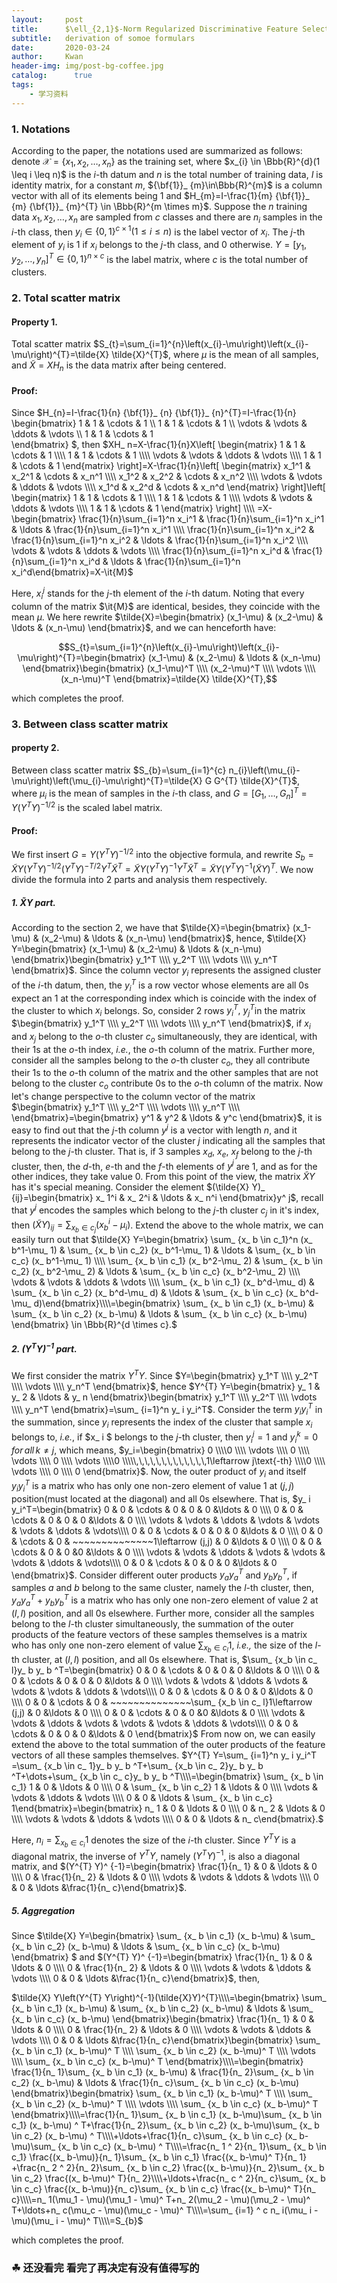 ```yaml
---
layout:     post
title:      $\ell_{2,1}$-Norm Regularized Discriminative Feature Selection for Unsupervised Learning
subtitle:   derivation of somoe formulars
date:       2020-03-24
author:     Kwan
header-img: img/post-bg-coffee.jpg
catalog: 	  true
tags:
    - 学习资料
---
```


### 1. Notations
According to the paper, the notations used are summarized as follows: denote $\mathcal{X}=\left \lbrace x_{1}, x_{2}, \ldots, x_{n}\right\rbrace$ as the training set, where $x_{i} \in \Bbb{R}^{d}(1 \leq i \leq n)$ is the $i$-th datum and $n$ is the total number of training data, $I$ is identity matrix, for a constant $m$, ${\bf{1}}_ {m}\in\Bbb{R}^{m}$ is a column vector with all of its elements being 1 and $H_{m}=I-\frac{1}{m} {\bf{1}}_ {m} {\bf{1}}_ {m}^{T} \in \Bbb{R}^{m \times m}$. Suppose the $n$ training data $x_{1}, x_{2}, \ldots, x_{n}$ are sampled from $c$ classes and there are $n_i$ samples in the $i$-th class, then $y_{i} \in\{0,1\}^{c \times 1}(1 \leq i \leq n)$ is the label vector of $x_i$. The $j$-th element of $y_i$ is 1 if $x_i$ belongs to the $j$-th class, and 0 otherwise. $Y=\left[y_{1}, y_{2}, \ldots, y_{n}\right]^{T} \in\{0,1\}^{n \times c}$ is the label matrix, where $c$ is the total number of clusters.

### 2. Total scatter matrix

#### Property 1. 

Total scatter matrix $S_{t}=\sum_{i=1}^{n}\left(x_{i}-\mu\right)\left(x_{i}-\mu\right)^{T}=\tilde{X} \tilde{X}^{T}$, where $\mu$ is the mean of all samples, and $\tilde{X}=X H_{n}$ is the data matrix after being centered.

#### Proof: 

Since $H_{n}=I-\frac{1}{n} {\bf{1}}_ {n} {\bf{1}}_ {n}^{T}=I-\frac{1}{n}
\begin{bmatrix}
 1      & 1      & \cdots & 1      \\\\
 1      & 1      & \cdots & 1      \\\\
 \vdots & \vdots & \ddots & \vdots \\\\
 1      & 1      & \cdots & 1      
\end{bmatrix}
$, then $XH_ n=X-\frac{1}{n}X\left[
\begin{matrix}
 1      & 1      & \cdots & 1      \\\\
 1      & 1      & \cdots & 1      \\\\
 \vdots & \vdots & \ddots & \vdots \\\\
 1      & 1      & \cdots & 1      
\end{matrix}
\right]=X-\frac{1}{n}\left[
\begin{matrix}
 x_1^1      & x_2^1      & \cdots & x_n^1      \\\\
 x_1^2      & x_2^2      & \cdots & x_n^2      \\\\
 \vdots & \vdots & \ddots & \vdots \\\\
 x_1^d      & x_2^d      & \cdots & x_n^d      
\end{matrix}
\right]\left[
\begin{matrix}
 1      & 1      & \cdots & 1      \\\\
 1      & 1      & \cdots & 1      \\\\
 \vdots & \vdots & \ddots & \vdots \\\\
 1      & 1      & \cdots & 1      
\end{matrix}
\right] \\\\ =X-\begin{bmatrix} \frac{1}{n}\sum_{i=1}^n x_i^1 & \frac{1}{n}\sum_{i=1}^n x_i^1 & \ldots & \frac{1}{n}\sum_{i=1}^n x_i^1 \\\\  \frac{1}{n}\sum_{i=1}^n x_i^2 & \frac{1}{n}\sum_{i=1}^n x_i^2 & \ldots & \frac{1}{n}\sum_{i=1}^n x_i^2 \\\\ \vdots & \vdots & \ddots & \vdots \\\\  \frac{1}{n}\sum_{i=1}^n x_i^d & \frac{1}{n}\sum_{i=1}^n x_i^d & \ldots & \frac{1}{n}\sum_{i=1}^n x_i^d\end{bmatrix}=X-\it{M}$ 

Here, $x_i^j$ stands for the $j$-th element of the $i$-th datum. Noting that every column of the matrix $\it{M}$  are identical, besides, they coincide with the mean $\mu$. We here rewrite $\tilde{X}=\begin{bmatrix} (x_1-\mu) & (x_2-\mu) & \ldots & (x_n-\mu)   \end{bmatrix}$, and we can henceforth have:

$$S_{t}=\sum_{i=1}^{n}\left(x_{i}-\mu\right)\left(x_{i}-\mu\right)^{T}=\begin{bmatrix} (x_1-\mu) & (x_2-\mu) & \ldots & (x_n-\mu)   \end{bmatrix}\begin{bmatrix} (x_1-\mu)^T \\\\ (x_2-\mu)^T \\\\ \vdots \\\\ (x_n-\mu)^T   \end{bmatrix}=\tilde{X} \tilde{X}^{T},$$

which completes the proof.







### 3. Between class scatter matrix

#### property 2.

Between class scatter matrix $S_{b}=\sum_{i=1}^{c} n_{i}\left(\mu_{i}-\mu\right)\left(\mu_{i}-\mu\right)^{T}=\tilde{X} G G^{T} \tilde{X}^{T}$, where $\mu_i$ is the mean of samples in the $i$-th class, and $G = \left[G_{1}, \ldots, G_{n}\right]^{T}=Y\left(Y^{T} Y\right)^{-1 / 2}$ is the scaled label matrix.

#### Proof:

We first insert $G =Y\left(Y^{T} Y\right)^{-1 / 2}$ into the objective formula, and rewrite $S_{b}=\tilde{X} Y\left(Y^{T} Y\right)^{-1 / 2} \left(Y^{T} Y\right)^{-T / 2}Y^{T} \tilde{X}^{T}=\tilde{X} Y\left(Y^{T} Y\right)^{-1}Y^{T} \tilde{X}^{T}=\tilde{X} Y\left(Y^{T} Y\right)^{-1}(\tilde{X}Y)^{T}$. We now divide the formula into 2 parts and analysis them respectively.

##### 1. $\tilde{X} Y$ part.

According to the section 2, we have that $\tilde{X}=\begin{bmatrix} (x_1-\mu) & (x_2-\mu) & \ldots & (x_n-\mu)   \end{bmatrix}$, hence, $\tilde{X} Y=\begin{bmatrix} (x_1-\mu) & (x_2-\mu) & \ldots & (x_n-\mu)   \end{bmatrix}\begin{bmatrix} y_1^T \\\\ y_2^T \\\\ \vdots \\\\ y_n^T   \end{bmatrix}$. Since the column vector $y_i$ represents the assigned cluster of the $i$-th datum, then, the $y_i^T$ is a row vector whose elements are all 0s expect an 1 at the corresponding index which is coincide with the index of the cluster to which $x_i$ belongs. So, consider 2 rows $y_i^T,~y_j^T$in the matrix $\begin{bmatrix} y_1^T \\\\ y_2^T \\\\ \vdots \\\\ y_n^T   \end{bmatrix}$,  if $x_i$ and $x_j$ belong to the $o$-th cluster $c_o$ simultaneously, they are identical, with their 1s at the $o$-th index, *i.e.*, the $o$-th column of the matrix. Further more, consider all the samples belong to the $o$-th cluster $c_o$, they all contribute their 1s to the $o$-th column of the matrix and the other samples that are not belong to the cluster $c_o$ contribute 0s to the $o$-th column of the matrix. Now let's change perspective to the column vector of the matrix $\begin{bmatrix} y_1^T \\\\ y_2^T \\\\ \vdots \\\\ y_n^T \\\\  \end{bmatrix}=\begin{bmatrix} y^1 & y^2 & \ldots & y^c   \end{bmatrix}$, it is easy to find out that the $j$-th column $y^j$ is a vector with length $n$, and it represents the indicator vector of the cluster $j$ indicating all the samples that belong to the $j$-th cluster. That is, if 3 samples $x_d,~x_e,~x_f$ belong to the $j$-th cluster, then, the $d$-th, $e$-th and the $f$-th elements of $y^j$ are 1, and as for the other indices, they take value 0. From this point of the view, the matrix $\tilde{X} Y$ has it's special meaning. Consider the element $(\tilde{X} Y)_ {ij}=\begin{bmatrix} x_ 1^i & x_ 2^i & \ldots & x_ n^i   \end{bmatrix}y^ j$, recall that $y^ j$ encodes the samples which belong to the $j$-th cluster $c_j$ in it's index, then $(\tilde{X} Y)_ {ij}=\sum_ {x_ b \in c_j}(x_ b^i-\mu_ i)$. Extend the above to the whole matrix, we can easily turn out that $\tilde{X} Y=\begin{bmatrix} \sum_ {x_ b \in c_1}^n (x_ b^1-\mu_ 1) & \sum_ {x_ b \in c_2} (x_ b^1-\mu_ 1) & \ldots & \sum_ {x_ b \in c_c} (x_ b^1-\mu_ 1) \\\\  \sum_ {x_ b \in c_1} (x_ b^2-\mu_ 2) & \sum_ {x_ b \in c_2} (x_ b^2-\mu_ 2) & \ldots & \sum_ {x_ b \in c_c} (x_ b^2-\mu_ 2) \\\\ \vdots & \vdots & \ddots & \vdots \\\\  \sum_ {x_ b \in c_1} (x_ b^d-\mu_ d) & \sum_ {x_ b \in c_2} (x_ b^d-\mu_ d) & \ldots & \sum_ {x_ b \in c_c} (x_ b^d-\mu_ d)\end{bmatrix}\\\\=\begin{bmatrix} \sum_ {x_ b \in c_1} (x_ b-\mu) & \sum_ {x_ b \in c_2} (x_ b-\mu) & \ldots & \sum_ {x_ b \in c_c} (x_ b-\mu)   \end{bmatrix} \in \Bbb{R}^{d \times c}.$ 

##### 2. $\left(Y^{T} Y\right)^{-1}$ part.

We first consider the matrix $Y^{T} Y$. Since $Y=\begin{bmatrix} y_1^T \\\\ y_2^T \\\\ \vdots \\\\ y_n^T   \end{bmatrix}$, hence $Y^{T} Y=\begin{bmatrix} y_ 1 & y_ 2 & \ldots & y_ n   \end{bmatrix}\begin{bmatrix} y_1^T \\\\ y_2^T \\\\ \vdots \\\\ y_n^T   \end{bmatrix}=\sum_ {i=1}^n y_ i y_i^T$. Consider the term $y_ i y_i^T$ in the summation, since $y_i$ represents the index of the cluster that sample $x_ i$ belongs to, *i.e.*, if $x_ i $ belongs to the $j$-th cluster, then $y_ i^j=1$ and $y_ i^k=0\,for\,all\,k \neq j$, which means, $y_i=\begin{bmatrix} 0 \\\\0 \\\\ \vdots \\\\ 0 \\\\ \vdots \\\\ 0 \\\\ \vdots \\\\0 \\\\\,\,\,\,\,\,\,\,\,\,\,\,\,1\leftarrow j\text{-th} \\\\0 \\\\ \vdots \\\\ 0 \\\\ 0   \end{bmatrix}$. Now, the outer product of $y_ i$ and itself $y_ i y_i^T$ is a matrix who has only one non-zero element of value 1 at $(j,j)$ position(must located at the diagonal) and all 0s elsewhere. That is, $y_ i y_i^T=\begin{bmatrix}
 0      & 0      & \cdots & 0 & 0 & 0 &\ldots  & 0 \\\\
 0      & 0      & \cdots & 0 & 0 & 0 &\ldots & 0  \\\\
 \vdots & \vdots & \ddots & \vdots & \vdots & \vdots & \ddots & \vdots\\\\
 0      & 0      & \cdots & 0 & 0 & 0  &\ldots & 0  \\\\
 0      & 0      & \cdots & 0 & ~~~~~~~~~~~~~~1\leftarrow (j,j) & 0 &\ldots & 0    \\\\
 0      & 0      & \cdots & 0 & 0 &0  &\ldots & 0 \\\\
 \vdots & \vdots & \ddots & \vdots & \vdots & \vdots & \ddots & \vdots\\\\
 0      & 0      & \cdots & 0 & 0 & 0 &\ldots & 0   
\end{bmatrix}$. Consider different outer products $y_ a y_a^T$ and $y_ b y_b^T$, if samples $a$ and $b$ belong to the same cluster, namely the $l$-th cluster, then, $y_ a y_a^T+y_ b y_b^T$ is a matrix who has only one non-zero element of value 2 at $(l,l)$ position, and all 0s elsewhere. Further more, consider all the samples belong to the $l$-th cluster simultaneously, the summation of the outer products of the feature vectors of these samples themselves is a matrix who has only one non-zero element of value $\sum_ {x_b \in c_ l}1$, *i.e.,* the size of the $l$-th cluster, at $(l,l)$ position, and all 0s elsewhere. That is, $\sum_ {x_b \in c_ l}y_ b y_ b ^T=\begin{bmatrix}
 0      & 0      & \cdots & 0 & 0 & 0 &\ldots  & 0 \\\\
 0      & 0      & \cdots & 0 & 0 & 0 &\ldots & 0  \\\\
 \vdots & \vdots & \ddots & \vdots & \vdots & \vdots & \ddots & \vdots\\\\
 0      & 0      & \cdots & 0 & 0 & 0  &\ldots & 0  \\\\
 0      & 0      & \cdots & 0 & ~~~~~~~~~~~~~~\sum_ {x_b \in c_ l}1\leftarrow (j,j) & 0 &\ldots & 0    \\\\
 0      & 0      & \cdots & 0 & 0 &0  &\ldots & 0 \\\\
 \vdots & \vdots & \ddots & \vdots & \vdots & \vdots & \ddots & \vdots\\\\
 0      & 0      & \cdots & 0 & 0 & 0 &\ldots & 0   
\end{bmatrix}$ From now on, we can easily extend the above to the total summation of the outer products of the feature vectors of all these samples themselves. $Y^{T} Y=\sum_ {i=1}^n y_ i y_i^T =\sum_ {x_b \in c_ 1}y_ b y_ b ^T+\sum_ {x_b \in c_ 2}y_ b y_ b ^T+\dots+\sum_ {x_b \in c_ c}y_ b y_ b ^T\\\\=\begin{bmatrix} \sum_ {x_ b \in c_1} 1 & 0 & \ldots & 0 \\\\  0 & \sum_ {x_ b \in c_2} 1 & \ldots & 0 \\\\ \vdots & \vdots & \ddots & \vdots \\\\  0 & 0 & \ldots & \sum_ {x_ b \in c_c} 1\end{bmatrix}=\begin{bmatrix} n_  1 & 0 & \ldots & 0 \\\\  0 & n_ 2 & \ldots & 0 \\\\ \vdots & \vdots & \ddots & \vdots \\\\  0 & 0 & \ldots & n_ c\end{bmatrix}.$



Here, $n_i=\sum_ {x_ b \in c_i} 1$ denotes the size of the $i$-th cluster. Since $Y^{T} Y$ is a diagonal matrix, the inverse of $Y^{T} Y$, namely $(Y^{T} Y)^ {-1}$, is also a diagonal matrix, and $(Y^{T} Y)^ {-1}=\begin{bmatrix} \frac{1}{n_  1} & 0 & \ldots & 0 \\\\  0 & \frac{1}{n_ 2} & \ldots & 0 \\\\ \vdots & \vdots & \ddots & \vdots \\\\  0 & 0 & \ldots &\frac{1}{n_ c}\end{bmatrix}$.



##### 5. Aggregation

Since $\tilde{X} Y=\begin{bmatrix} \sum_ {x_ b \in c_1} (x_ b-\mu) & \sum_ {x_ b \in c_2} (x_ b-\mu) & \ldots & \sum_ {x_ b \in c_c} (x_ b-\mu)   \end{bmatrix} $ and $(Y^{T} Y)^ {-1}=\begin{bmatrix} \frac{1}{n_  1} & 0 & \ldots & 0 \\\\  0 & \frac{1}{n_ 2} & \ldots & 0 \\\\ \vdots & \vdots & \ddots & \vdots \\\\  0 & 0 & \ldots &\frac{1}{n_ c}\end{bmatrix}$, then, 

$\tilde{X} Y\left(Y^{T} Y\right)^{-1}(\tilde{X}Y)^{T}\\\\=\begin{bmatrix} \sum_ {x_ b \in c_1} (x_ b-\mu) & \sum_ {x_ b \in c_2} (x_ b-\mu) & \ldots & \sum_ {x_ b \in c_c} (x_ b-\mu)   \end{bmatrix}\begin{bmatrix} \frac{1}{n_  1} & 0 & \ldots & 0 \\\\  0 & \frac{1}{n_ 2} & \ldots & 0 \\\\ \vdots & \vdots & \ddots & \vdots \\\\  0 & 0 & \ldots &\frac{1}{n_ c}\end{bmatrix}\begin{bmatrix} \sum_ {x_ b \in c_1} (x_ b-\mu)^ T \\\\ \sum_ {x_ b \in c_2} (x_ b-\mu)^ T \\\\ \vdots \\\\ \sum_ {x_ b \in c_c} (x_ b-\mu)^ T   \end{bmatrix}\\\\=\begin{bmatrix} \frac{1}{n_ 1}\sum_ {x_ b \in c_1} (x_ b-\mu) & \frac{1}{n_ 2}\sum_ {x_ b \in c_2} (x_ b-\mu) & \ldots & \frac{1}{n_ c}\sum_ {x_ b \in c_c} (x_ b-\mu)   \end{bmatrix}\begin{bmatrix} \sum_ {x_ b \in c_1} (x_ b-\mu)^ T \\\\ \sum_ {x_ b \in c_2} (x_ b-\mu)^ T \\\\ \vdots \\\\ \sum_ {x_ b \in c_c} (x_ b-\mu)^ T   \end{bmatrix}\\\\=\frac{1}{n_ 1}\sum_ {x_ b \in c_1} (x_ b-\mu)\sum_ {x_ b \in c_1} (x_ b-\mu) ^ T+\frac{1}{n_ 2}\sum_ {x_ b \in c_2} (x_ b-\mu)\sum_ {x_ b \in c_2} (x_ b-\mu) ^ T\\\\+\ldots+\frac{1}{n_ c}\sum_ {x_ b \in c_c} (x_ b-\mu)\sum_ {x_ b \in c_c} (x_ b-\mu) ^ T\\\\=\frac{n_ 1 ^ 2}{n_ 1}\sum_ {x_ b \in c_1} \frac{(x_ b-\mu)}{n_ 1}\sum_ {x_ b \in c_1} \frac{(x_ b-\mu)^ T}{n_ 1} +\frac{n_ 2 ^ 2}{n_ 2}\sum_ {x_ b \in c_2} \frac{(x_ b-\mu)}{n_ 2}\sum_ {x_ b \in c_2} \frac{(x_ b-\mu)^ T}{n_ 2}\\\\+\ldots+\frac{n_ c ^ 2}{n_ c}\sum_ {x_ b \in c_c} \frac{(x_ b-\mu)}{n_ c}\sum_ {x_ b \in c_c} \frac{(x_ b-\mu)^ T}{n_ c}\\\\=n_ 1(\mu_1 - \mu)(\mu_1 - \mu)^ T+n_ 2(\mu_2 - \mu)(\mu_2 - \mu)^ T+\ldots+n_ c(\mu_c - \mu)(\mu_c - \mu)^ T\\\\=\sum_ {i=1} ^ c n_ i(\mu_ i - \mu)(\mu_ i - \mu)^ T\\\\=S_{b}$

which completes the proof.

### ☘ 还没看完 看完了再决定有没有值得写的
